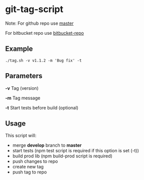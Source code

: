# git-tag-script

Note:
For github repo use [master](https://github.com/kuzmanovicnenad/git-tag-script/tree/master)

For bitbucket repo use [bitbucket-repo](https://github.com/kuzmanovicnenad/git-tag-script/tree/bitbucket-repo)

## Example

```shell
./tag.sh -v v1.1.2 -m 'Bug fix' -t
```
## Parameters

__-v__ Tag (version)

__-m__ Tag message

__-t__ Start tests before build (optional)

## Usage

This script will:
* merge __develop__ branch to __master__
* start tests (npm test script is required if this option is set (-t))
* build prod lib (npm build-prod script is required)
* push changes to repo
* create new tag
* push tag to repo
